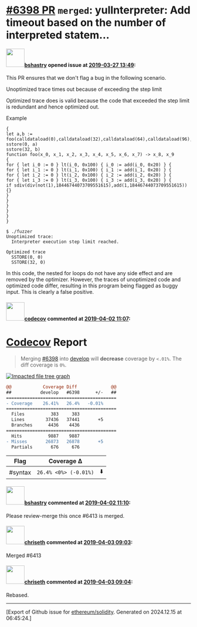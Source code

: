# [\#6398 PR](https://github.com/ethereum/solidity/pull/6398) `merged`: yulInterpreter: Add timeout based on the number of interpreted statem…

#### <img src="https://avatars.githubusercontent.com/u/2388185?v=4" width="50">[bshastry](https://github.com/bshastry) opened issue at [2019-03-27 13:49](https://github.com/ethereum/solidity/pull/6398):

This PR ensures that we don't flag a bug in the following scenario.

Unoptimized trace times out because of exceeding the step limit

Optimized trace does is valid because the code that exceeded the step limit is redundant and hence optimized out.

Example

```
{
let a,b := foo(calldataload(0),calldataload(32),calldataload(64),calldataload(96),calldataload(128),calldataload(160),calldataload(192),calldataload(224))
sstore(0, a)
sstore(32, b)
function foo(x_0, x_1, x_2, x_3, x_4, x_5, x_6, x_7) -> x_8, x_9
{
for { let i_0 := 0 } lt(i_0, 0x100) { i_0 := add(i_0, 0x20) } {
for { let i_1 := 0 } lt(i_1, 0x100) { i_1 := add(i_1, 0x20) } {
for { let i_2 := 0 } lt(i_2, 0x100) { i_2 := add(i_2, 0x20) } {
for { let i_3 := 0 } lt(i_3, 0x100) { i_3 := add(i_3, 0x20) } {
if sdiv(div(not(1),18446744073709551615),add(1,18446744073709551615)) {}
}
}
}
}
}
}

$ ./fuzzer
Unoptimized trace:
  Interpreter execution step limit reached.

Optimized trace
  SSTORE(0, 0)
  SSTORE(32, 0)
```

In this code, the nested for loops do not have any side effect and are removed by the optimizer. However, the traces of unoptimized code and optimized code differ, resulting in this program being flagged as buggy input. This is clearly a false positive.

#### <img src="https://avatars.githubusercontent.com/in/254?v=4" width="50">[codecov](https://github.com/apps/codecov) commented at [2019-04-02 11:07](https://github.com/ethereum/solidity/pull/6398#issuecomment-478949128):

# [Codecov](https://codecov.io/gh/ethereum/solidity/pull/6398?src=pr&el=h1) Report
> Merging [#6398](https://codecov.io/gh/ethereum/solidity/pull/6398?src=pr&el=desc) into [develop](https://codecov.io/gh/ethereum/solidity/commit/44fc658aa0a4c5d3ee6bfb46bd5820ea3c479ef5?src=pr&el=desc) will **decrease** coverage by `<.01%`.
> The diff coverage is `0%`.

[![Impacted file tree graph](https://codecov.io/gh/ethereum/solidity/pull/6398/graphs/tree.svg?width=650&token=87PGzVEwU0&height=150&src=pr)](https://codecov.io/gh/ethereum/solidity/pull/6398?src=pr&el=tree)

```diff
@@            Coverage Diff             @@
##           develop   #6398      +/-   ##
==========================================
- Coverage    26.41%   26.4%   -0.01%     
==========================================
  Files          383     383              
  Lines        37436   37441       +5     
  Branches      4436    4436              
==========================================
  Hits          9887    9887              
- Misses       26873   26878       +5     
  Partials       676     676
```

| Flag | Coverage Δ | |
|---|---|---|
| #syntax | `26.4% <0%> (-0.01%)` | :arrow_down: |

#### <img src="https://avatars.githubusercontent.com/u/2388185?v=4" width="50">[bshastry](https://github.com/bshastry) commented at [2019-04-02 11:10](https://github.com/ethereum/solidity/pull/6398#issuecomment-478949865):

Please review-merge this once #6413 is merged.

#### <img src="https://avatars.githubusercontent.com/u/9073706?v=4" width="50">[chriseth](https://github.com/chriseth) commented at [2019-04-03 09:03](https://github.com/ethereum/solidity/pull/6398#issuecomment-479404120):

Merged #6413

#### <img src="https://avatars.githubusercontent.com/u/9073706?v=4" width="50">[chriseth](https://github.com/chriseth) commented at [2019-04-03 09:04](https://github.com/ethereum/solidity/pull/6398#issuecomment-479404345):

Rebased.


-------------------------------------------------------------------------------



[Export of Github issue for [ethereum/solidity](https://github.com/ethereum/solidity). Generated on 2024.12.15 at 06:45:24.]
